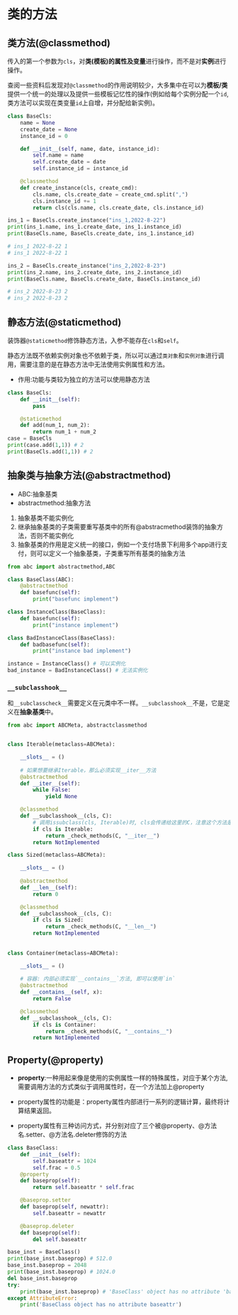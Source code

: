 # 类的方法
## 类方法(@classmethod)

传入的第一个参数为`cls`，对**类(模板)的属性及变量**进行操作，而不是对**实例**进行操作。

查阅一些资料后发现对`@classmethod`的作用说明较少，大多集中在可以为**模板/类**提供一个统一的处理以及提供一些模板记忆性的操作(例如给每个实例分配一个`id`,类方法可以实现在类变量`id`上自增，并分配给新实例)。

```python
class BaseCls:
    name = None
    create_date = None
    instance_id = 0

    def __init__(self, name, date, instance_id):
        self.name = name
        self.create_date = date
        self.instance_id = instance_id

    @classmethod
    def create_instance(cls, create_cmd):
        cls.name, cls.create_date = create_cmd.split(",")
        cls.instance_id += 1
        return cls(cls.name, cls.create_date, cls.instance_id)

ins_1 = BaseCls.create_instance("ins_1,2022-8-22")
print(ins_1.name, ins_1.create_date, ins_1.instance_id)
print(BaseCls.name, BaseCls.create_date, ins_1.instance_id)

# ins_1 2022-8-22 1
# ins_1 2022-8-22 1

ins_2 = BaseCls.create_instance("ins_2,2022-8-23")
print(ins_2.name, ins_2.create_date, ins_2.instance_id)
print(BaseCls.name, BaseCls.create_date, BaseCls.instance_id)

# ins_2 2022-8-23 2
# ins_2 2022-8-23 2
```




## 静态方法(@staticmethod)
装饰器`@staticmethod`修饰静态方法，入参不能存在`cls`和`self`。

静态方法既不依赖实例对象也不依赖于类，所以可以通过`类对象`和`实例对象`进行调用，需要注意的是在静态方法中无法使用实例属性和方法。

- 作用:功能与类较为独立的方法可以使用静态方法
```python
class BaseCls:
    def __init__(self):
        pass

    @staticmethod
    def add(num_1, num_2):
        return num_1 + num_2
case = BaseCls
print(case.add(1,1)) # 2
print(BaseCls.add(1,1)) # 2
```
## 抽象类与抽象方法(@abstractmethod)

- ABC:抽象基类             
- abstractmethod:抽象方法         

1. 抽象基类不能实例化
2. 继承抽象基类的子类需要重写基类中的所有@abstracmethod装饰的抽象方法，否则不能实例化
3. 抽象基类的作用是定义统一的接口，例如一个支付场景下利用多个app进行支付，则可以定义一个抽象基类，子类重写所有基类的抽象方法

```python
from abc import abstractmethod,ABC

class BaseClass(ABC):
    @abstractmethod
    def basefunc(self):
        print("basefunc implement")

class InstanceClass(BaseClass):
    def basefunc(self):
        print("instance implement")

class BadInstanceClass(BaseClass):
    def badbasefunc(self):
        print("instance bad implement")

instance = InstanceClass() # 可以实例化
bad_instance = BadInstanceClass() # 无法实例化

```
### `__subclasshook__`

和`__subclasscheck__`需要定义在元类中不一样。`__subclasshook__`不是，它是定义在**抽象基类**中。

```python
from abc import ABCMeta, abstractclassmethod


class Iterable(metaclass=ABCMeta):

    __slots__ = ()
	
    # 如果想要继承Iterable，那么必须实现__iter__方法
    @abstractmethod
    def __iter__(self):
        while False:
            yield None

    @classmethod
    def __subclasshook__(cls, C):
        # 调用issubclass(cls, Iterable)时, cls会传递给这里的C，注意这个方法是一个类方法，__subclasshook__里面cls指的是Iterable本身
        if cls is Iterable:
            return _check_methods(C, "__iter__")
        return NotImplemented

class Sized(metaclass=ABCMeta):

    __slots__ = ()
	
    @abstractmethod
    def __len__(self):
        return 0

    @classmethod
    def __subclasshook__(cls, C):
        if cls is Sized:
            return _check_methods(C, "__len__")
        return NotImplemented
    
    
class Container(metaclass=ABCMeta):

    __slots__ = ()
	
    # 容器: 内部必须实现`__contains__`方法, 即可以使用`in`
    @abstractmethod
    def __contains__(self, x):
        return False

    @classmethod
    def __subclasshook__(cls, C):
        if cls is Container:
            return _check_methods(C, "__contains__")
        return NotImplemented
```
## Property(@property)

- **property**:一种用起来像是使用的实例属性一样的特殊属性，对应于某个方法,需要调用方法的方式类似于调用属性时，在一个方法加上@property

- property属性的功能是：property属性内部进行一系列的逻辑计算，最终将计算结果返回。

- property属性有三种访问方式，并分别对应了三个被@property、@方法名.setter、@方法名.deleter修饰的方法

```python
class BaseClass:
    def __init__(self):
        self.baseattr = 1024
        self.frac = 0.5
    @property
    def baseprop(self):
        return self.baseattr * self.frac

    @baseprop.setter
    def baseprop(self, newattr):
        self.baseattr = newattr

    @baseprop.deleter
    def baseprop(self):
        del self.baseattr

base_inst = BaseClass()
print(base_inst.baseprop) # 512.0
base_inst.baseprop = 2048
print(base_inst.baseprop) # 1024.0
del base_inst.baseprop
try:
    print(base_inst.baseprop) # 'BaseClass' object has no attribute 'baseattr'
except AttributeError:
    print('BaseClass object has no attribute baseattr')
```